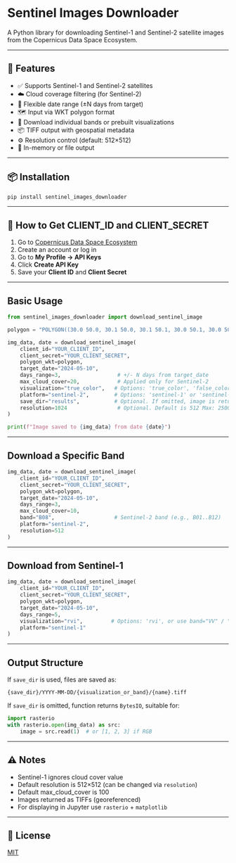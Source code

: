 # Sentinel Images Downloader

A Python library for downloading Sentinel-1 and Sentinel-2 satellite images from the Copernicus Data Space Ecosystem.

---

## 🚀 Features
- ✅ Supports Sentinel-1 and Sentinel-2 satellites
- ☁️ Cloud coverage filtering (for Sentinel-2)
- 📅 Flexible date range (±N days from target)
- 🗺️ Input via WKT polygon format
- 🎯 Download individual bands or prebuilt visualizations
- 📦 TIFF output with geospatial metadata
- ⚙️ Resolution control (default: 512×512)
- 🧠 In-memory or file output

---

## 📦 Installation
```bash
pip install sentinel_images_downloader
```

---

## 🔐 How to Get CLIENT_ID and CLIENT_SECRET
1. Go to [Copernicus Data Space Ecosystem](https://dataspace.copernicus.eu/)
2. Create an account or log in
3. Go to **My Profile → API Keys**
4. Click **Create API Key**
5. Save your **Client ID** and **Client Secret**

---

## Basic Usage
```python
from sentinel_images_downloader import download_sentinel_image

polygon = "POLYGON((30.0 50.0, 30.1 50.0, 30.1 50.1, 30.0 50.1, 30.0 50.0))"

img_data, date = download_sentinel_image(
    client_id="YOUR_CLIENT_ID",
    client_secret="YOUR_CLIENT_SECRET",
    polygon_wkt=polygon,
    target_date="2024-05-10",
    days_range=3,                  # +/- N days from target_date
    max_cloud_cover=20,            # Applied only for Sentinel-2 
    visualization="true_color",   # Options: 'true_color', 'false_color', 'ndvi', 'ndwi', etc.
    platform="sentinel-2",        # Options: 'sentinel-1' or 'sentinel-2'
    save_dir="results",           # Optional. If omitted, image is returned in memory (BytesIO)
    resolution=1024                # Optional. Default is 512 Max: 2500 (API dependent)
)

print(f"Image saved to {img_data} from date {date}")
```

---

## Download a Specific Band
```python
img_data, date = download_sentinel_image(
    client_id="YOUR_CLIENT_ID",
    client_secret="YOUR_CLIENT_SECRET",
    polygon_wkt=polygon,
    target_date="2024-05-10",
    days_range=3,
    max_cloud_cover=10,
    band="B08",                   # Sentinel-2 band (e.g., B01..B12)
    platform="sentinel-2",
    resolution=512
)
```

---

## Download from Sentinel-1
```python
img_data, date = download_sentinel_image(
    client_id="YOUR_CLIENT_ID",
    client_secret="YOUR_CLIENT_SECRET",
    polygon_wkt=polygon,
    target_date="2024-05-10",
    days_range=5,
    visualization="rvi",         # Options: 'rvi', or use band="VV" / "VH"
    platform="sentinel-1"
)
```

---

## Output Structure
If `save_dir` is used, files are saved as:
```
{save_dir}/YYYY-MM-DD/{visualization_or_band}/{name}.tiff
```

If `save_dir` is omitted, function returns `BytesIO`, suitable for:
```python
import rasterio
with rasterio.open(img_data) as src:
    image = src.read(1)  # or [1, 2, 3] if RGB
```

---

## ⚠️ Notes
- Sentinel-1 ignores cloud cover value
- Default resolution is 512×512 (can be changed via `resolution`)
- Default max_cloud_cover is 100
- Images returned as TIFFs (georeferenced)
- For displaying in Jupyter use `rasterio` + `matplotlib`

---

## 📄 License
[MIT](./LICENSE.txt)